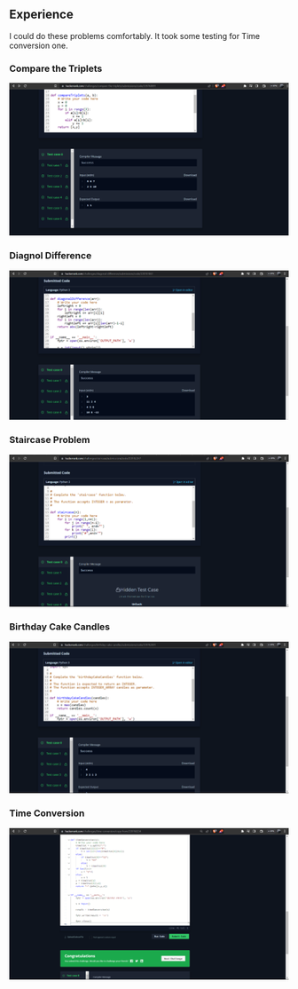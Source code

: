 ## Experience
I could do these problems comfortably. It took some testing for Time conversion one.

### Compare the Triplets
![](https://github.com/J-Rakesh-Naidu/technity-tasks/blob/main/task-7/hackerrank/Screenshot%202023-08-08%20203510.png)
### Diagnol Difference
![](https://github.com/J-Rakesh-Naidu/technity-tasks/blob/main/task-7/hackerrank/Screenshot%202023-08-08%20203538.png)
### Staircase Problem
![](https://github.com/J-Rakesh-Naidu/technity-tasks/blob/main/task-7/hackerrank/Screenshot%202023-08-08%20203605.png)
### Birthday Cake Candles
![](https://github.com/J-Rakesh-Naidu/technity-tasks/blob/main/task-7/hackerrank/Screenshot%202023-08-08%20203627.png)
### Time Conversion
![](https://github.com/J-Rakesh-Naidu/technity-tasks/blob/main/task-7/hackerrank/Screenshot%202023-08-08%20203815.png)
